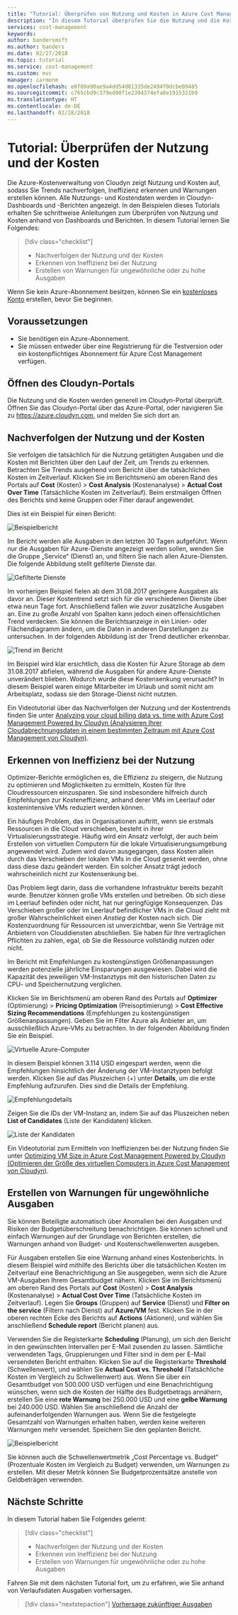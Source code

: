 ```yaml
---
title: "Tutorial: Überprüfen von Nutzung und Kosten in Azure Cost Management | Microsoft-Dokumentation"
description: "In diesem Tutorial überprüfen Sie die Nutzung und die Kosten, um Trends nachzuverfolgen, Ineffizienz zu erkennen und Warnungen zu erstellen."
services: cost-management
keywords: 
author: bandersmsft
ms.author: banders
ms.date: 02/27/2018
ms.topic: tutorial
ms.service: cost-management
ms.custom: mvc
manager: carmonm
ms.openlocfilehash: e8f09a90ae9a4dd54d81335de2494f0dcbe09485
ms.sourcegitcommit: c765cbd9c379ed00f1e2394374efa8e1915321b9
ms.translationtype: HT
ms.contentlocale: de-DE
ms.lasthandoff: 02/28/2018
---
```

<!-- Intent: As a cloud-consuming user, I need to view usage and costs for my cloud resources and services.
-->

# <a name="tutorial-review-usage-and-costs"></a>Tutorial: Überprüfen der Nutzung und der Kosten

Die Azure-Kostenverwaltung von Cloudyn zeigt Nutzung und Kosten auf, sodass Sie Trends nachverfolgen, Ineffizienz erkennen und Warnungen erstellen können. Alle Nutzungs- und Kostendaten werden in Cloudyn-Dashboards und -Berichten angezeigt. In den Beispielen dieses Tutorials erhalten Sie schrittweise Anleitungen zum Überprüfen von Nutzung und Kosten anhand von Dashboards und Berichten. In diesem Tutorial lernen Sie Folgendes:

> [!div class="checklist"]
> * Nachverfolgen der Nutzung und der Kosten
> * Erkennen von Ineffizienz bei der Nutzung
> * Erstellen von Warnungen für ungewöhnliche oder zu hohe Ausgaben

Wenn Sie kein Azure-Abonnement besitzen, können Sie ein [kostenloses Konto](https://azure.microsoft.com/free/?WT.mc_id=A261C142F) erstellen, bevor Sie beginnen.

## <a name="prerequisites"></a>Voraussetzungen

- Sie benötigen ein Azure-Abonnement.
- Sie müssen entweder über eine Registrierung für die Testversion oder ein kostenpflichtiges Abonnement für Azure Cost Management verfügen.

## <a name="open-the-cloudyn-portal"></a>Öffnen des Cloudyn-Portals

Die Nutzung und die Kosten werden generell im Cloudyn-Portal überprüft. Öffnen Sie das Cloudyn-Portal über das Azure-Portal, oder navigieren Sie zu https://azure.cloudyn.com, und melden Sie sich dort an.

## <a name="track-usage-and-cost-trends"></a>Nachverfolgen der Nutzung und der Kosten

Sie verfolgen die tatsächlich für die Nutzung getätigten Ausgaben und die Kosten mit Berichten über den Lauf der Zeit, um Trends zu erkennen. Betrachten Sie Trends ausgehend vom Bericht über die tatsächlichen Kosten im Zeitverlauf. Klicken Sie im Berichtsmenü am oberen Rand des Portals auf **Cost** (Kosten) > **Cost Analysis** (Kostenanalyse) > **Actual Cost Over Time** (Tatsächliche Kosten im Zeitverlauf). Beim erstmaligen Öffnen des Berichts sind keine Gruppen oder Filter darauf angewendet.

Dies ist ein Beispiel für einen Bericht:

![Beispielbericht](./media/tutorial-review-usage/actual-cost01.png)

Im Bericht werden alle Ausgaben in den letzten 30 Tagen aufgeführt. Wenn nur die Ausgaben für Azure-Dienste angezeigt werden sollen, wenden Sie die Gruppe „Service“ (Dienst) an, und filtern Sie nach allen Azure-Diensten. Die folgende Abbildung stellt gefilterte Dienste dar.

![Gefilterte Dienste](./media/tutorial-review-usage/actual-cost02.png)

Im vorherigen Beispiel fielen ab dem 31.08.2017 geringere Ausgaben als davor an. Dieser Kostentrend setzt sich für die verschiedenen Dienste über etwa neun Tage fort. Anschließend fallen wie zuvor zusätzliche Ausgaben an. Eine zu große Anzahl von Spalten kann jedoch einen offensichtlichen Trend verdecken. Sie können die Berichtsanzeige in ein Linien- oder Flächendiagramm ändern, um die Daten in anderen Darstellungen zu untersuchen. In der folgenden Abbildung ist der Trend deutlicher erkennbar.

![Trend im Bericht](./media/tutorial-review-usage/actual-cost03.png)

Im Beispiel wird klar ersichtlich, dass die Kosten für Azure Storage ab dem 31.08.2017 abfielen, während die Ausgaben für andere Azure-Dienste unverändert blieben. Wodurch wurde diese Kostensenkung verursacht? In diesem Beispiel waren einige Mitarbeiter im Urlaub und somit nicht am Arbeitsplatz, sodass sie den Storage-Dienst nicht nutzten.

Ein Videotutorial über das Nachverfolgen der Nutzung und der Kostentrends finden Sie unter [Analyzing your cloud billing data vs. time with Azure Cost Management Powered by Cloudyn (Analysieren Ihrer Cloudabrechnungsdaten in einem bestimmten Zeitraum mit Azure Cost Management von Cloudyn)](https://youtu.be/7LsVPHglM0g).

## <a name="detect-usage-inefficiencies"></a>Erkennen von Ineffizienz bei der Nutzung

Optimizer-Berichte ermöglichen es, die Effizienz zu steigern, die Nutzung zu optimieren und Möglichkeiten zu ermitteln, Kosten für Ihre Cloudressourcen einzusparen. Sie sind insbesondere hilfreich durch Empfehlungen zur Kosteneffizienz, anhand derer VMs im Leerlauf oder kostenintensive VMs reduziert werden können.

Ein häufiges Problem, das in Organisationen auftritt, wenn sie erstmals Ressourcen in die Cloud verschieben, besteht in ihrer Virtualisierungsstrategie. Häufig wird ein Ansatz verfolgt, der auch beim Erstellen von virtuellen Computern für die lokale Virtualisierungsumgebung angewendet wird. Zudem wird davon ausgegangen, dass Kosten allein durch das Verschieben der lokalen VMs in die Cloud gesenkt werden, ohne dass diese dazu geändert werden. Ein solcher Ansatz trägt jedoch wahrscheinlich nicht zur Kostensenkung bei.

Das Problem liegt darin, dass die vorhandene Infrastruktur bereits bezahlt wurde. Benutzer können große VMs erstellen und betreiben. Ob sich diese im Leerlauf befinden oder nicht, hat nur geringfügige Konsequenzen. Das Verschieben großer oder im Leerlauf befindlicher VMs in die Cloud zieht mit großer Wahrscheinlichkeit einen *Anstieg* der Kosten nach sich. Die Kostenzuordnung für Ressourcen ist unverzichtbar, wenn Sie Verträge mit Anbietern von Clouddiensten abschließen. Sie haben für Ihre vertraglichen Pflichten zu zahlen, egal, ob Sie die Ressource vollständig nutzen oder nicht.

Im Bericht mit Empfehlungen zu kostengünstigen Größenanpassungen werden potenzielle jährliche Einsparungen ausgewiesen. Dabei wird die Kapazität des jeweiligen VM-Instanztyps mit den historischen Daten zu CPU- und Speichernutzung verglichen.  

Klicken Sie im Berichtsmenü am oberen Rand des Portals auf **Optimizer** (Optimierung) > **Pricing Optimization** (Preisoptimierung) > **Cost Effective Sizing Recommendations** (Empfehlungen zu kostengünstigen Größenanpassungen). Geben Sie im Filter Azure als Anbieter an, um ausschließlich Azure-VMs zu betrachten. In der folgenden Abbildung finden Sie ein Beispiel.

![Virtuelle Azure-Computer](./media/tutorial-review-usage/sizing01.png)

In diesem Beispiel können 3.114 USD eingespart werden, wenn die Empfehlungen hinsichtlich der Änderung der VM-Instanztypen befolgt werden. Klicken Sie auf das Pluszeichen (+) unter **Details**, um die erste Empfehlung aufzurufen. Dies sind die Details der Empfehlung.

![Empfehlungsdetails](./media/tutorial-review-usage/sizing02.png)

Zeigen Sie die IDs der VM-Instanz an, indem Sie auf das Pluszeichen neben **List of Candidates** (Liste der Kandidaten) klicken.

![Liste der Kandidaten](./media/tutorial-review-usage/sizing03.png)

Ein Videotutorial zum Ermitteln von Ineffizienzen bei der Nutzung finden Sie unter [Optimizing VM Size in Azure Cost Management Powered by Cloudyn (Optimieren der Größe des virtuellen Computers in Azure Cost Management von Cloudyn)](https://youtu.be/1xaZBNmV704).

## <a name="create-alerts-for-unusual-spending"></a>Erstellen von Warnungen für ungewöhnliche Ausgaben

Sie können Beteiligte automatisch über Anomalien bei den Ausgaben und Risiken der Budgetüberschreitung benachrichtigen. Sie können schnell und einfach Warnungen auf der Grundlage von Berichten erstellen, die Warnungen anhand von Budget- und Kostenschwellenwerten ausgeben.

Für Ausgaben erstellen Sie eine Warnung anhand eines Kostenberichts. In diesem Beispiel wird mithilfe des Berichts über die tatsächlichen Kosten im Zeitverlauf eine Benachrichtigung an Sie ausgegeben, wenn sich die Azure VM-Ausgaben Ihrem Gesamtbudget nähern. Klicken Sie im Berichtsmenü am oberen Rand des Portals auf **Cost** (Kosten) > **Cost Analysis** (Kostenanalyse) > **Actual Cost Over Time** (Tatsächliche Kosten im Zeitverlauf). Legen Sie **Groups** (Gruppen) auf **Service** (Dienst) und **Filter on the service** (Filtern nach Dienst) auf **Azure/VM** fest. Klicken Sie in der oberen rechten Ecke des Berichts auf **Actions** (Aktionen), und wählen Sie anschließend **Schedule report** (Bericht planen) aus.

Verwenden Sie die Registerkarte **Scheduling** (Planung), um sich den Bericht in den gewünschten Intervallen per E-Mail zusenden zu lassen. Sämtliche verwendeten Tags, Gruppierungen und Filter sind in dem per E-Mail versendeten Bericht enthalten. Klicken Sie auf die Registerkarte **Threshold** (Schwellenwert), und wählen Sie **Actual Cost vs. Threshold** (Tatsächliche Kosten im Vergleich zu Schwellenwert) aus. Wenn Sie über ein Gesamtbudget von 500.000 USD verfügen und eine Benachrichtigung wünschen, wenn sich die Kosten der Hälfte des Budgetbetrags annähern, erstellen Sie eine **rote Warnung** bei 250.000 USD und eine **gelbe Warnung** bei 240.000 USD. Wählen Sie anschließend die Anzahl der aufeinanderfolgenden Warnungen aus. Wenn Sie die festgelegte Gesamtzahl von Warnungen erhalten haben, werden keine weiteren Warnungen mehr versendet. Speichern Sie den geplanten Bericht.

![Beispielbericht](./media/tutorial-review-usage/schedule-alert01.png)

Sie können auch die Schwellenwertmetrik „Cost Percentage vs. Budget“ (Prozentuale Kosten im Vergleich zu Budget) verwenden, um Warnungen zu erstellen. Mit dieser Metrik können Sie Budgetprozentsätze anstelle von Geldbeträgen verwenden.


## <a name="next-steps"></a>Nächste Schritte

In diesem Tutorial haben Sie Folgendes gelernt:

> [!div class="checklist"]
> * Nachverfolgen der Nutzung und der Kosten
> * Erkennen von Ineffizienz bei der Nutzung
> * Erstellen von Warnungen für ungewöhnliche oder zu hohe Ausgaben


Fahren Sie mit dem nächsten Tutorial fort, um zu erfahren, wie Sie anhand von Verlaufsdaten Ausgaben vorhersagen.

> [!div class="nextstepaction"]
> [Vorhersage zukünftiger Ausgaben](tutorial-forecast-spending.md)
